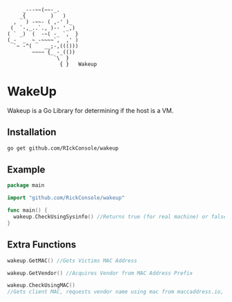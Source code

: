 ```
     _---~~(~~-_.
    _{        )   )
  ,   ) -~~- ( ,-' )_
 (  `-,_..`., )-- '_,)
( ` _)  (  -~( -_ `,  }
(_-  _  ~_-~~~~`,  ,' )
  `~ -^(    __;-,((()))
        ~~~~ {_ -_(())
               `\  }
                 { }   Wakeup
```    
# WakeUp

Wakeup is a Go Library for determining if the host is a VM. 

## Installation

```bash
go get github.com/RIckConsole/wakeup
```

## Example

```go
package main

import "github.com/RickConsole/wakeup"

func main() {
  wakeup.CheckUsingSysinfo() //Returns true (for real machine) or false (for VM)
}
```

## Extra Functions

```go
wakeup.GetMAC() //Gets Victims MAC Address
```
```go
wakeup.GetVendor() //Acquires Vendor from MAC Address Prefix
```
```go
wakeup.CheckUsingMAC() 
//Gets client MAC, requests vendor name using mac from maccaddress.io, if its a vm vendor, will return false
```

